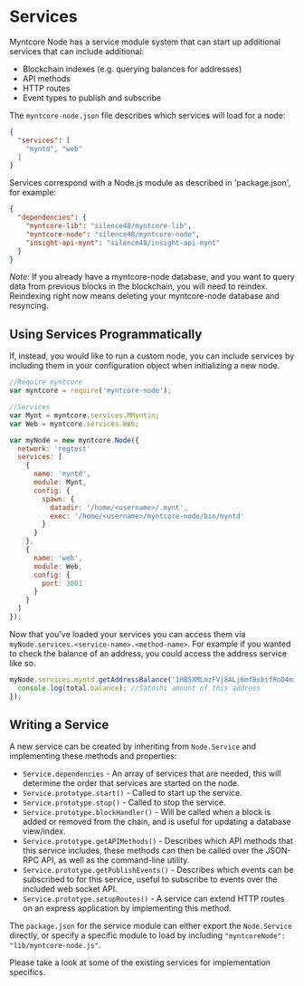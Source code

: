 # Services
Myntcore Node has a service module system that can start up additional services that can include additional:
- Blockchain indexes (e.g. querying balances for addresses)
- API methods
- HTTP routes
- Event types to publish and subscribe

The `myntcore-node.json` file describes which services will load for a node:

```json
{
  "services": [
    "myntd", "web"
  ]
}
```

Services correspond with a Node.js module as described in 'package.json', for example:

```json
{
  "dependencies": {
    "myntcore-lib": "silence48/myntcore-lib",
    "myntcore-node": "silence48/myntcore-node",
    "insight-api-mynt": "silence48/insight-api-mynt"
  }
}
```

_Note:_ If you already have a myntcore-node database, and you want to query data from previous blocks in the blockchain, you will need to reindex. Reindexing right now means deleting your myntcore-node database and resyncing.

## Using Services Programmatically
If, instead, you would like to run a custom node, you can include services by including them in your configuration object when initializing a new node.

```js
//Require myntcore
var myntcore = require('myntcore-node');

//Services
var Mynt = myntcore.services.MMyntin;
var Web = myntcore.services.Web;

var myNode = new myntcore.Node({
  network: 'regtest'
  services: [
    {
      name: 'myntd',
      module: Mynt,
      config: {
        spawn: {
          datadir: '/home/<username>/.mynt',
          exec: '/home/<username>/myntcore-node/bin/myntd'
        }
      }
    },
    {
      name: 'web',
      module: Web,
      config: {
        port: 3001
      }
    }
  ]
});
```

Now that you've loaded your services you can access them via `myNode.services.<service-name>.<method-name>`. For example if you wanted to check the balance of an address, you could access the address service like so.

```js
myNode.services.myntd.getAddressBalance('1HB5XMLmzFVj8ALj6mfBsbifRoD4miY36v', false, function(err, total) {
  console.log(total.balance); //Satoshi amount of this address
});
```

## Writing a Service
A new service can be created by inheriting from `Node.Service` and implementing these methods and properties:
- `Service.dependencies` -  An array of services that are needed, this will determine the order that services are started on the node.
- `Service.prototype.start()` - Called to start up the service.
- `Service.prototype.stop()` - Called to stop the service.
- `Service.prototype.blockHandler()` - Will be called when a block is added or removed from the chain, and is useful for updating a database view/index.
- `Service.prototype.getAPIMethods()` - Describes which API methods that this service includes, these methods can then be called over the JSON-RPC API, as well as the command-line utility.
- `Service.prototype.getPublishEvents()` - Describes which events can be subscribed to for this service, useful to subscribe to events over the included web socket API.
- `Service.prototype.setupRoutes()` - A service can extend HTTP routes on an express application by implementing this method.

The `package.json` for the service module can either export the `Node.Service` directly, or specify a specific module to load by including `"myntcoreNode": "lib/myntcore-node.js"`.

Please take a look at some of the existing services for implementation specifics.
